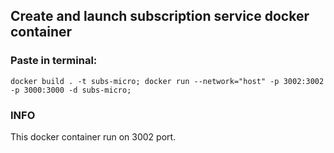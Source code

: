 ## Create and launch subscription service docker container

### Paste in terminal:

`docker build . -t subs-micro; docker run --network="host" -p 3002:3002 -p 3000:3000 -d subs-micro;`

### INFO

This docker container run on 3002 port.
